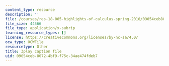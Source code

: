 ```yaml
---
content_type: resource
description: ''
file: /courses/res-18-005-highlights-of-calculus-spring-2010/09054ceb80724bf9f75c34ae474fdeb7_oo1ZZlvT2LQ.srt
file_size: 44566
file_type: application/x-subrip
learning_resource_types: []
license: https://creativecommons.org/licenses/by-nc-sa/4.0/
ocw_type: OCWFile
resourcetype: Other
title: 3play caption file
uid: 09054ceb-8072-4bf9-f75c-34ae474fdeb7
---
```

